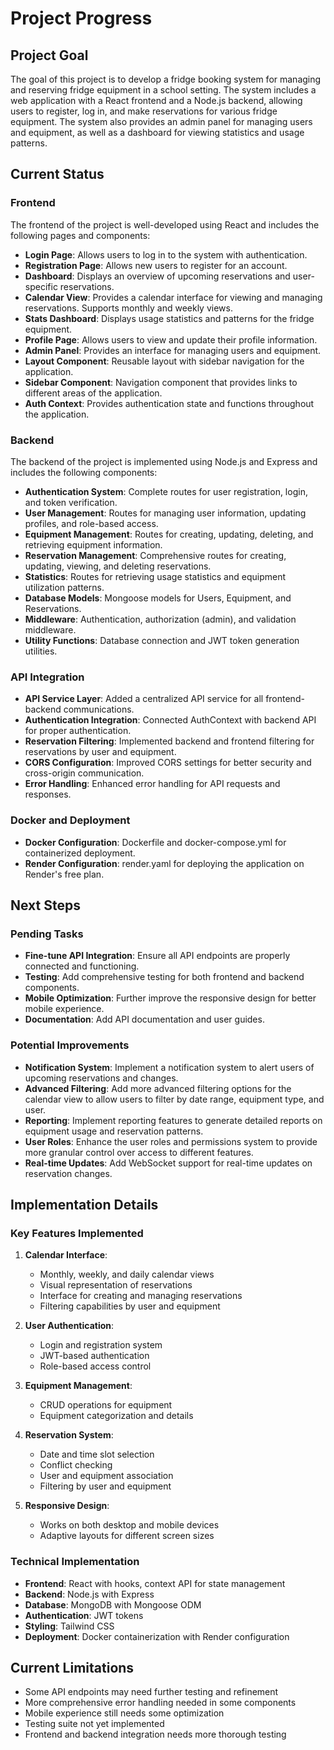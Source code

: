 # Project Progress

## Project Goal

The goal of this project is to develop a fridge booking system for managing and reserving fridge equipment in a school setting. The system includes a web application with a React frontend and a Node.js backend, allowing users to register, log in, and make reservations for various fridge equipment. The system also provides an admin panel for managing users and equipment, as well as a dashboard for viewing statistics and usage patterns.

## Current Status

### Frontend

The frontend of the project is well-developed using React and includes the following pages and components:

- **Login Page**: Allows users to log in to the system with authentication.
- **Registration Page**: Allows new users to register for an account.
- **Dashboard**: Displays an overview of upcoming reservations and user-specific reservations.
- **Calendar View**: Provides a calendar interface for viewing and managing reservations. Supports monthly and weekly views.
- **Stats Dashboard**: Displays usage statistics and patterns for the fridge equipment.
- **Profile Page**: Allows users to view and update their profile information.
- **Admin Panel**: Provides an interface for managing users and equipment.
- **Layout Component**: Reusable layout with sidebar navigation for the application.
- **Sidebar Component**: Navigation component that provides links to different areas of the application.
- **Auth Context**: Provides authentication state and functions throughout the application.

### Backend

The backend of the project is implemented using Node.js and Express and includes the following components:

- **Authentication System**: Complete routes for user registration, login, and token verification.
- **User Management**: Routes for managing user information, updating profiles, and role-based access.
- **Equipment Management**: Routes for creating, updating, deleting, and retrieving equipment information.
- **Reservation Management**: Comprehensive routes for creating, updating, viewing, and deleting reservations.
- **Statistics**: Routes for retrieving usage statistics and equipment utilization patterns.
- **Database Models**: Mongoose models for Users, Equipment, and Reservations.
- **Middleware**: Authentication, authorization (admin), and validation middleware.
- **Utility Functions**: Database connection and JWT token generation utilities.

### API Integration

- **API Service Layer**: Added a centralized API service for all frontend-backend communications.
- **Authentication Integration**: Connected AuthContext with backend API for proper authentication.
- **Reservation Filtering**: Implemented backend and frontend filtering for reservations by user and equipment.
- **CORS Configuration**: Improved CORS settings for better security and cross-origin communication.
- **Error Handling**: Enhanced error handling for API requests and responses.

### Docker and Deployment

- **Docker Configuration**: Dockerfile and docker-compose.yml for containerized deployment.
- **Render Configuration**: render.yaml for deploying the application on Render's free plan.

## Next Steps

### Pending Tasks

- **Fine-tune API Integration**: Ensure all API endpoints are properly connected and functioning.
- **Testing**: Add comprehensive testing for both frontend and backend components.
- **Mobile Optimization**: Further improve the responsive design for better mobile experience.
- **Documentation**: Add API documentation and user guides.

### Potential Improvements

- **Notification System**: Implement a notification system to alert users of upcoming reservations and changes.
- **Advanced Filtering**: Add more advanced filtering options for the calendar view to allow users to filter by date range, equipment type, and user.
- **Reporting**: Implement reporting features to generate detailed reports on equipment usage and reservation patterns.
- **User Roles**: Enhance the user roles and permissions system to provide more granular control over access to different features.
- **Real-time Updates**: Add WebSocket support for real-time updates on reservation changes.

## Implementation Details

### Key Features Implemented

1. **Calendar Interface**: 
   - Monthly, weekly, and daily calendar views
   - Visual representation of reservations
   - Interface for creating and managing reservations
   - Filtering capabilities by user and equipment

2. **User Authentication**:
   - Login and registration system
   - JWT-based authentication
   - Role-based access control

3. **Equipment Management**:
   - CRUD operations for equipment
   - Equipment categorization and details

4. **Reservation System**:
   - Date and time slot selection
   - Conflict checking
   - User and equipment association
   - Filtering by user and equipment

5. **Responsive Design**:
   - Works on both desktop and mobile devices
   - Adaptive layouts for different screen sizes

### Technical Implementation

- **Frontend**: React with hooks, context API for state management
- **Backend**: Node.js with Express
- **Database**: MongoDB with Mongoose ODM
- **Authentication**: JWT tokens
- **Styling**: Tailwind CSS
- **Deployment**: Docker containerization with Render configuration

## Current Limitations

- Some API endpoints may need further testing and refinement
- More comprehensive error handling needed in some components
- Mobile experience still needs some optimization
- Testing suite not yet implemented
- Frontend and backend integration needs more thorough testing
